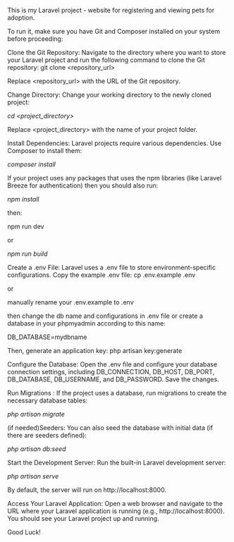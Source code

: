 This is my Laravel project - website for registering and viewing pets for adoption.

To run it, make sure you have Git and Composer installed on your system before proceeding:

Clone the Git Repository: Navigate to the directory where you want to store your Laravel project and run the following command to clone the Git repository:
git clone <repository_url>

Replace <repository_url> with the URL of the Git repository.

Change Directory: Change your working directory to the newly cloned project:

_cd <project_directory>_

Replace <project_directory> with the name of your project folder.

Install Dependencies: Laravel projects require various dependencies. Use Composer to install them:

_composer install_

If your project uses any packages that uses the npm libraries (like Laravel Breeze for authentication) then you should also run:

_npm install_

then:

npm run dev

or

_npm run build_

Create a .env File: Laravel uses a .env file to store environment-specific configurations. Copy the example .env file:
cp .env.example .env

or

manually rename your .env.example to .env

then change the db name and configurations in .env file or create a database in your phpmyadmin according to this name:

DB_DATABASE=mydbname

Then, generate an application key:
php artisan key:generate

Configure the Database: Open the .env file and configure your database connection settings, including DB_CONNECTION, DB_HOST, DB_PORT, DB_DATABASE, DB_USERNAME, and DB_PASSWORD. Save the changes.

Run Migrations : If the project uses a database, run migrations to create the necessary database tables:

_php artisan migrate_

(if needed)Seeders: You can also seed the database with initial data (if there are seeders defined):

_php artisan db:seed_

Start the Development Server: Run the built-in Laravel development server:

_php artisan serve_

By default, the server will run on http://localhost:8000.

Access Your Laravel Application: Open a web browser and navigate to the URL where your Laravel application is running (e.g., http://localhost:8000). You should see your Laravel project up and running.

Good Luck!
